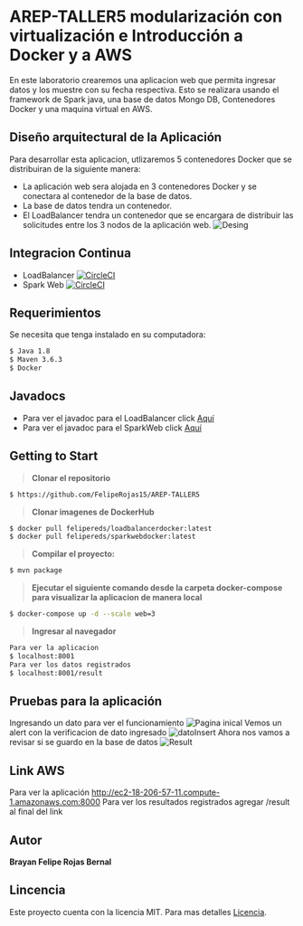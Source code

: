 # AREP-TALLER5 modularización con virtualización e Introducción a Docker y a AWS
En este laboratorio crearemos una aplicacion web que permita ingresar datos y los muestre con su fecha respectiva.  Esto se realizara usando el framework de Spark java, una base de datos Mongo DB, Contenedores Docker y una maquina virtual en AWS.

## Diseño arquitectural de la Aplicación
Para desarrollar esta aplicacion, utlizaremos 5 contenedores Docker que se distribuiran de la siguiente manera:
- La aplicación web sera alojada en 3 contenedores Docker y se conectara al contenedor de la base de datos.
- La base de datos tendra un contenedor.
- El LoadBalancer tendra un contenedor que se encargara de distribuir las solicitudes entre los 3 nodos de la aplicación web.
![Desing](https://i.ibb.co/VHj25bg/Arquitecture-Design.png)

## Integracion Continua
- LoadBalancer
[![CircleCI](https://circleci.com/gh/FelipeRojas15/AREP-TALLER5LOADBALANCER.svg?style=svg)](https://circleci.com/gh/FelipeRojas15/AREP-TALLER5LOADBALANCER/tree/master/Docs)
- Spark Web
[![CircleCI](https://circleci.com/gh/FelipeRojas15/AREP-TALLER5SPARKWEB.svg?style=svg)](https://github.com/FelipeRojas15/AREP-TALLER5SPARKWEB/tree/master/Docs)
## Requerimientos 
Se necesita que tenga instalado en su computadora:
```sh
$ Java 1.8
$ Maven 3.6.3
$ Docker
```
## Javadocs
- Para ver el javadoc para el LoadBalancer click [Aquí](https://github.com/FelipeRojas15/AREP-TALLER5LOADBALANCER)
- Para ver el javadoc para el SparkWeb click [Aquí](https://github.com/FelipeRojas15/AREP-TALLER5LOADBALANCER)
## Getting to Start
> **Clonar el repositorio**
```sh
$ https://github.com/FelipeRojas15/AREP-TALLER5
```
> **Clonar imagenes de DockerHub**
```sh
$ docker pull felipereds/loadbalancerdocker:latest
$ docker pull felipereds/sparkwebdocker:latest
```
> **Compilar el proyecto:**
```sh
$ mvn package
```
> **Ejecutar el siguiente comando desde la carpeta docker-compose para visualizar la aplicacion de manera local**
```sh
$ docker-compose up -d --scale web=3
```
> **Ingresar al navegador**
```sh
Para ver la aplicacion
$ localhost:8001 
Para ver los datos registrados
$ localhost:8001/result 
```
## Pruebas para la aplicación
Ingresando un dato para ver el funcionamiento
![Pagina inical](https://i.ibb.co/Hdms8ZZ/HomePage.png)
Vemos un alert con la verificacion de dato ingresado
![datoInsert](https://i.ibb.co/RgK2gXy/Insert-Data.png)
Ahora nos vamos a revisar si se guardo en la base de datos
![Result](https://i.ibb.co/Xz88dFv/Data-Result.png)
## Link AWS
Para ver la aplicación 
http://ec2-18-206-57-11.compute-1.amazonaws.com:8000
Para ver los resultados registrados agregar /result al final del link

## Autor
**Brayan Felipe Rojas Bernal**
## Lincencia
Este proyecto cuenta con la licencia MIT. Para mas detalles [Licencia](https://github.com/FelipeRojas15/AREP-TALLER5/blob/master/LICENSE.txt).
